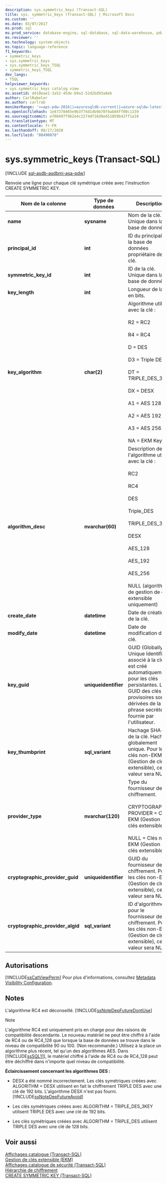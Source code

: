 ```yaml
---
description: sys.symmetric_keys (Transact-SQL)
title: sys. symmetric_keys (Transact-SQL) | Microsoft Docs
ms.custom: ''
ms.date: 03/07/2017
ms.prod: sql
ms.prod_service: database-engine, sql-database, sql-data-warehouse, pdw
ms.reviewer: ''
ms.technology: system-objects
ms.topic: language-reference
f1_keywords:
- symmetric_keys
- sys.symmetric_keys
- sys.symmetric_keys_TSQL
- symmetric_keys_TSQL
dev_langs:
- TSQL
helpviewer_keywords:
- sys.symmetric_keys catalog view
ms.assetid: d410eae1-3a52-45de-b9a1-52d2bd93a8eb
author: CarlRabeler
ms.author: carlrab
monikerRange: '>=aps-pdw-2016||=azuresqldb-current||=azure-sqldw-latest||>=sql-server-2016||=sqlallproducts-allversions||>=sql-server-linux-2017||=azuresqldb-mi-current'
ms.openlocfilehash: 1e87378465e9b3f74d14b9b70f4ab84ff00c1159
ms.sourcegitcommit: e700497f962e4c2274df16d9e651059b42ff1a10
ms.translationtype: MT
ms.contentlocale: fr-FR
ms.lasthandoff: 08/17/2020
ms.locfileid: "88490078"
---
```

# <a name="syssymmetric_keys-transact-sql"></a>sys.symmetric_keys (Transact-SQL)
[!INCLUDE [sql-asdb-asdbmi-asa-pdw](../../includes/applies-to-version/sql-asdb-asdbmi-asa-pdw.md)]

  Renvoie une ligne pour chaque clé symétrique créée avec l'instruction CREATE SYMMETRIC KEY.  
  
|Nom de la colonne|Type de données|Description|  
|-----------------|---------------|-----------------|  
|**name**|**sysname**|Nom de la clé. Unique dans la base de données.|  
|**principal_id**|**int**|ID du principal de la base de données propriétaire de la clé.|  
|**symmetric_key_id**|**int**|ID de la clé. Unique dans la base de données.|  
|**key_length**|**int**|Longueur de la clé en bits.|  
|**key_algorithm**|**char(2)**|Algorithme utilisé avec la clé :<br /><br /> R2 = RC2<br /><br /> R4 = RC4<br /><br /> D = DES<br /><br /> D3 = Triple DES<br /><br /> DT = TRIPLE_DES_3KEY<br /><br /> DX = DESX<br /><br /> A1 = AES 128<br /><br /> A2 = AES 192<br /><br /> A3 = AES 256<br /><br /> NA = EKM Key|  
|**algorithm_desc**|**nvarchar(60)**|Description de l'algorithme utilisé avec la clé :<br /><br /> RC2<br /><br /> RC4<br /><br /> DES<br /><br /> Triple_DES<br /><br /> TRIPLE_DES_3KEY<br /><br /> DESX<br /><br /> AES_128<br /><br /> AES_192<br /><br /> AES_256<br /><br /> NULL (algorithmes de gestion de clés extensible uniquement)|  
|**create_date**|**datetime**|Date de création de la clé.|  
|**modify_date**|**datetime**|Date de modification de la clé.|  
|**key_guid**|**uniqueidentifier**|GUID (Globally Unique Identifier) associé à la clé. Il est créé automatiquement pour les clés persistantes. Les GUID des clés provisoires sont dérivées de la phrase secrète fournie par l'utilisateur.|  
|**key_thumbprint**|**sql_variant**|Hachage SHA-1 de la clé. Hachage globalement unique. Pour les clés non-EKM (Gestion de clés extensible), cette valeur sera NULL.|  
|**provider_type**|**nvarchar(120)**|Type du fournisseur de chiffrement.<br /><br /> CRYPTOGRAPHIC PROVIDER = Clés EKM (Gestion de clés extensible)<br /><br /> NULL = Clés non-EKM (Gestion de clés extensible)|  
|**cryptographic_provider_guid**|**uniqueidentifier**|GUID du fournisseur de chiffrement. Pour les clés non-EKM (Gestion de clés extensible), cette valeur sera NULL.|  
|**cryptographic_provider_algid**|**sql_variant**|ID d'algorithme pour le fournisseur de chiffrement. Pour les clés non-EKM (Gestion de clés extensible), cette valeur sera NULL.|  
  
## <a name="permissions"></a>Autorisations  
 [!INCLUDE[ssCatViewPerm](../../includes/sscatviewperm-md.md)] Pour plus d'informations, consultez [Metadata Visibility Configuration](../../relational-databases/security/metadata-visibility-configuration.md).  
  
## <a name="remarks"></a>Notes  
 L'algorithme RC4 est déconseillé. [!INCLUDE[ssNoteDepFutureDontUse](../../includes/ssnotedepfuturedontuse-md.md)]  
  
> [!NOTE]  
>  L'algorithme RC4 est uniquement pris en charge pour des raisons de compatibilité descendante. Le nouveau matériel ne peut être chiffré à l'aide de RC4 ou de RC4_128 que lorsque la base de données se trouve dans le niveau de compatibilité 90 ou 100. (Non recommandé.) Utilisez à la place un algorithme plus récent, tel qu'un des algorithmes AES. Dans [!INCLUDE[ssSQL11](../../includes/sssql11-md.md)], le matériel chiffré à l'aide de RC4 ou de RC4_128 peut être déchiffré dans n'importe quel niveau de compatibilité.  
  
 **Éclaircissement concernant les algorithmes DES :**  
  
-   DESX a été nommé incorrectement. Les clés symétriques créées avec ALGORITHM = DESX utilisent en fait le chiffrement TRIPLE DES avec une clé de 192 bits. L'algorithme DESX n'est pas fourni. [!INCLUDE[ssNoteDepFutureAvoid](../../includes/ssnotedepfutureavoid-md.md)]  
  
-   Les clés symétriques créées avec ALGORITHM = TRIPLE_DES_3KEY utilisent TRIPLE DES avec une clé de 192 bits.  
  
-   Les clés symétriques créées avec ALGORITHM = TRIPLE_DES utilisent TRIPLE DES avec une clé de 128 bits.  
  
## <a name="see-also"></a>Voir aussi  
 [Affichages catalogue &#40;Transact-SQL&#41;](../../relational-databases/system-catalog-views/catalog-views-transact-sql.md)   
 [Gestion de clés extensible &#40;EKM&#41;](../../relational-databases/security/encryption/extensible-key-management-ekm.md)   
 [Affichages catalogue de sécurité &#40;Transact-SQL&#41;](../../relational-databases/system-catalog-views/security-catalog-views-transact-sql.md)   
 [Hiérarchie de chiffrement](../../relational-databases/security/encryption/encryption-hierarchy.md)   
 [CREATE SYMMETRIC KEY &#40;Transact-SQL&#41;](../../t-sql/statements/create-symmetric-key-transact-sql.md)  
  
  
